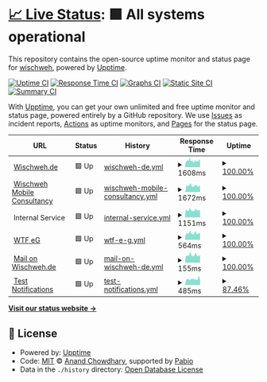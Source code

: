 # [📈 Live Status](https://wischweh.github.io/upptime): <!--live status--> **🟩 All systems operational**

This repository contains the open-source uptime monitor and status page for [wischweh](www.mobile-consultancy.de), powered by [Upptime](https://github.com/upptime/upptime).

[![Uptime CI](https://github.com/wischweh/upptime/workflows/Uptime%20CI/badge.svg)](https://github.com/wischweh/upptime/actions?query=workflow%3A%22Uptime+CI%22)
[![Response Time CI](https://github.com/wischweh/upptime/workflows/Response%20Time%20CI/badge.svg)](https://github.com/wischweh/upptime/actions?query=workflow%3A%22Response+Time+CI%22)
[![Graphs CI](https://github.com/wischweh/upptime/workflows/Graphs%20CI/badge.svg)](https://github.com/wischweh/upptime/actions?query=workflow%3A%22Graphs+CI%22)
[![Static Site CI](https://github.com/wischweh/upptime/workflows/Static%20Site%20CI/badge.svg)](https://github.com/wischweh/upptime/actions?query=workflow%3A%22Static+Site+CI%22)
[![Summary CI](https://github.com/wischweh/upptime/workflows/Summary%20CI/badge.svg)](https://github.com/wischweh/upptime/actions?query=workflow%3A%22Summary+CI%22)

With [Upptime](https://upptime.js.org), you can get your own unlimited and free uptime monitor and status page, powered entirely by a GitHub repository. We use [Issues](https://github.com/wischweh/upptime/issues) as incident reports, [Actions](https://github.com/wischweh/upptime/actions) as uptime monitors, and [Pages](https://wischweh.github.io/upptime) for the status page.

<!--start: status pages-->
<!-- This summary is generated by Upptime (https://github.com/upptime/upptime) -->
<!-- Do not edit this manually, your changes will be overwritten -->
<!-- prettier-ignore -->
| URL | Status | History | Response Time | Uptime |
| --- | ------ | ------- | ------------- | ------ |
| <img alt="" src="https://icons.duckduckgo.com/ip3/www.wischweh.de.ico" height="13"> [Wischweh.de](https://www.wischweh.de) | 🟩 Up | [wischweh-de.yml](https://github.com/wischweh/upptime-monitoring-wischweh.de/commits/HEAD/history/wischweh-de.yml) | <details><summary><img alt="Response time graph" src="./graphs/wischweh-de/response-time-week.png" height="20"> 1608ms</summary><br><a href="https://wischweh.github.io/upptime-monitoring-wischweh.de/history/wischweh-de"><img alt="Response time 1601" src="https://img.shields.io/endpoint?url=https%3A%2F%2Fraw.githubusercontent.com%2Fwischweh%2Fupptime-monitoring-wischweh.de%2FHEAD%2Fapi%2Fwischweh-de%2Fresponse-time.json"></a><br><a href="https://wischweh.github.io/upptime-monitoring-wischweh.de/history/wischweh-de"><img alt="24-hour response time 3002" src="https://img.shields.io/endpoint?url=https%3A%2F%2Fraw.githubusercontent.com%2Fwischweh%2Fupptime-monitoring-wischweh.de%2FHEAD%2Fapi%2Fwischweh-de%2Fresponse-time-day.json"></a><br><a href="https://wischweh.github.io/upptime-monitoring-wischweh.de/history/wischweh-de"><img alt="7-day response time 1608" src="https://img.shields.io/endpoint?url=https%3A%2F%2Fraw.githubusercontent.com%2Fwischweh%2Fupptime-monitoring-wischweh.de%2FHEAD%2Fapi%2Fwischweh-de%2Fresponse-time-week.json"></a><br><a href="https://wischweh.github.io/upptime-monitoring-wischweh.de/history/wischweh-de"><img alt="30-day response time 1601" src="https://img.shields.io/endpoint?url=https%3A%2F%2Fraw.githubusercontent.com%2Fwischweh%2Fupptime-monitoring-wischweh.de%2FHEAD%2Fapi%2Fwischweh-de%2Fresponse-time-month.json"></a><br><a href="https://wischweh.github.io/upptime-monitoring-wischweh.de/history/wischweh-de"><img alt="1-year response time 1601" src="https://img.shields.io/endpoint?url=https%3A%2F%2Fraw.githubusercontent.com%2Fwischweh%2Fupptime-monitoring-wischweh.de%2FHEAD%2Fapi%2Fwischweh-de%2Fresponse-time-year.json"></a></details> | <details><summary><a href="https://wischweh.github.io/upptime-monitoring-wischweh.de/history/wischweh-de">100.00%</a></summary><a href="https://wischweh.github.io/upptime-monitoring-wischweh.de/history/wischweh-de"><img alt="All-time uptime 100.00%" src="https://img.shields.io/endpoint?url=https%3A%2F%2Fraw.githubusercontent.com%2Fwischweh%2Fupptime-monitoring-wischweh.de%2FHEAD%2Fapi%2Fwischweh-de%2Fuptime.json"></a><br><a href="https://wischweh.github.io/upptime-monitoring-wischweh.de/history/wischweh-de"><img alt="24-hour uptime 100.00%" src="https://img.shields.io/endpoint?url=https%3A%2F%2Fraw.githubusercontent.com%2Fwischweh%2Fupptime-monitoring-wischweh.de%2FHEAD%2Fapi%2Fwischweh-de%2Fuptime-day.json"></a><br><a href="https://wischweh.github.io/upptime-monitoring-wischweh.de/history/wischweh-de"><img alt="7-day uptime 100.00%" src="https://img.shields.io/endpoint?url=https%3A%2F%2Fraw.githubusercontent.com%2Fwischweh%2Fupptime-monitoring-wischweh.de%2FHEAD%2Fapi%2Fwischweh-de%2Fuptime-week.json"></a><br><a href="https://wischweh.github.io/upptime-monitoring-wischweh.de/history/wischweh-de"><img alt="30-day uptime 100.00%" src="https://img.shields.io/endpoint?url=https%3A%2F%2Fraw.githubusercontent.com%2Fwischweh%2Fupptime-monitoring-wischweh.de%2FHEAD%2Fapi%2Fwischweh-de%2Fuptime-month.json"></a><br><a href="https://wischweh.github.io/upptime-monitoring-wischweh.de/history/wischweh-de"><img alt="1-year uptime 100.00%" src="https://img.shields.io/endpoint?url=https%3A%2F%2Fraw.githubusercontent.com%2Fwischweh%2Fupptime-monitoring-wischweh.de%2FHEAD%2Fapi%2Fwischweh-de%2Fuptime-year.json"></a></details>
| <img alt="" src="https://icons.duckduckgo.com/ip3/www.mobile-consultancy.de.ico" height="13"> [Wischweh Mobile Consultancy](https://www.mobile-consultancy.de) | 🟩 Up | [wischweh-mobile-consultancy.yml](https://github.com/wischweh/upptime-monitoring-wischweh.de/commits/HEAD/history/wischweh-mobile-consultancy.yml) | <details><summary><img alt="Response time graph" src="./graphs/wischweh-mobile-consultancy/response-time-week.png" height="20"> 1672ms</summary><br><a href="https://wischweh.github.io/upptime-monitoring-wischweh.de/history/wischweh-mobile-consultancy"><img alt="Response time 1588" src="https://img.shields.io/endpoint?url=https%3A%2F%2Fraw.githubusercontent.com%2Fwischweh%2Fupptime-monitoring-wischweh.de%2FHEAD%2Fapi%2Fwischweh-mobile-consultancy%2Fresponse-time.json"></a><br><a href="https://wischweh.github.io/upptime-monitoring-wischweh.de/history/wischweh-mobile-consultancy"><img alt="24-hour response time 3523" src="https://img.shields.io/endpoint?url=https%3A%2F%2Fraw.githubusercontent.com%2Fwischweh%2Fupptime-monitoring-wischweh.de%2FHEAD%2Fapi%2Fwischweh-mobile-consultancy%2Fresponse-time-day.json"></a><br><a href="https://wischweh.github.io/upptime-monitoring-wischweh.de/history/wischweh-mobile-consultancy"><img alt="7-day response time 1672" src="https://img.shields.io/endpoint?url=https%3A%2F%2Fraw.githubusercontent.com%2Fwischweh%2Fupptime-monitoring-wischweh.de%2FHEAD%2Fapi%2Fwischweh-mobile-consultancy%2Fresponse-time-week.json"></a><br><a href="https://wischweh.github.io/upptime-monitoring-wischweh.de/history/wischweh-mobile-consultancy"><img alt="30-day response time 1588" src="https://img.shields.io/endpoint?url=https%3A%2F%2Fraw.githubusercontent.com%2Fwischweh%2Fupptime-monitoring-wischweh.de%2FHEAD%2Fapi%2Fwischweh-mobile-consultancy%2Fresponse-time-month.json"></a><br><a href="https://wischweh.github.io/upptime-monitoring-wischweh.de/history/wischweh-mobile-consultancy"><img alt="1-year response time 1588" src="https://img.shields.io/endpoint?url=https%3A%2F%2Fraw.githubusercontent.com%2Fwischweh%2Fupptime-monitoring-wischweh.de%2FHEAD%2Fapi%2Fwischweh-mobile-consultancy%2Fresponse-time-year.json"></a></details> | <details><summary><a href="https://wischweh.github.io/upptime-monitoring-wischweh.de/history/wischweh-mobile-consultancy">100.00%</a></summary><a href="https://wischweh.github.io/upptime-monitoring-wischweh.de/history/wischweh-mobile-consultancy"><img alt="All-time uptime 99.84%" src="https://img.shields.io/endpoint?url=https%3A%2F%2Fraw.githubusercontent.com%2Fwischweh%2Fupptime-monitoring-wischweh.de%2FHEAD%2Fapi%2Fwischweh-mobile-consultancy%2Fuptime.json"></a><br><a href="https://wischweh.github.io/upptime-monitoring-wischweh.de/history/wischweh-mobile-consultancy"><img alt="24-hour uptime 100.00%" src="https://img.shields.io/endpoint?url=https%3A%2F%2Fraw.githubusercontent.com%2Fwischweh%2Fupptime-monitoring-wischweh.de%2FHEAD%2Fapi%2Fwischweh-mobile-consultancy%2Fuptime-day.json"></a><br><a href="https://wischweh.github.io/upptime-monitoring-wischweh.de/history/wischweh-mobile-consultancy"><img alt="7-day uptime 100.00%" src="https://img.shields.io/endpoint?url=https%3A%2F%2Fraw.githubusercontent.com%2Fwischweh%2Fupptime-monitoring-wischweh.de%2FHEAD%2Fapi%2Fwischweh-mobile-consultancy%2Fuptime-week.json"></a><br><a href="https://wischweh.github.io/upptime-monitoring-wischweh.de/history/wischweh-mobile-consultancy"><img alt="30-day uptime 99.84%" src="https://img.shields.io/endpoint?url=https%3A%2F%2Fraw.githubusercontent.com%2Fwischweh%2Fupptime-monitoring-wischweh.de%2FHEAD%2Fapi%2Fwischweh-mobile-consultancy%2Fuptime-month.json"></a><br><a href="https://wischweh.github.io/upptime-monitoring-wischweh.de/history/wischweh-mobile-consultancy"><img alt="1-year uptime 99.84%" src="https://img.shields.io/endpoint?url=https%3A%2F%2Fraw.githubusercontent.com%2Fwischweh%2Fupptime-monitoring-wischweh.de%2FHEAD%2Fapi%2Fwischweh-mobile-consultancy%2Fuptime-year.json"></a></details>
| <img alt="" src="https://icons.duckduckgo.com/ip3/null.ico" height="13"> Internal Service | 🟩 Up | [internal-service.yml](https://github.com/wischweh/upptime-monitoring-wischweh.de/commits/HEAD/history/internal-service.yml) | <details><summary><img alt="Response time graph" src="./graphs/internal-service/response-time-week.png" height="20"> 1151ms</summary><br><a href="https://wischweh.github.io/upptime-monitoring-wischweh.de/history/internal-service"><img alt="Response time 1076" src="https://img.shields.io/endpoint?url=https%3A%2F%2Fraw.githubusercontent.com%2Fwischweh%2Fupptime-monitoring-wischweh.de%2FHEAD%2Fapi%2Finternal-service%2Fresponse-time.json"></a><br><a href="https://wischweh.github.io/upptime-monitoring-wischweh.de/history/internal-service"><img alt="24-hour response time 2981" src="https://img.shields.io/endpoint?url=https%3A%2F%2Fraw.githubusercontent.com%2Fwischweh%2Fupptime-monitoring-wischweh.de%2FHEAD%2Fapi%2Finternal-service%2Fresponse-time-day.json"></a><br><a href="https://wischweh.github.io/upptime-monitoring-wischweh.de/history/internal-service"><img alt="7-day response time 1151" src="https://img.shields.io/endpoint?url=https%3A%2F%2Fraw.githubusercontent.com%2Fwischweh%2Fupptime-monitoring-wischweh.de%2FHEAD%2Fapi%2Finternal-service%2Fresponse-time-week.json"></a><br><a href="https://wischweh.github.io/upptime-monitoring-wischweh.de/history/internal-service"><img alt="30-day response time 1076" src="https://img.shields.io/endpoint?url=https%3A%2F%2Fraw.githubusercontent.com%2Fwischweh%2Fupptime-monitoring-wischweh.de%2FHEAD%2Fapi%2Finternal-service%2Fresponse-time-month.json"></a><br><a href="https://wischweh.github.io/upptime-monitoring-wischweh.de/history/internal-service"><img alt="1-year response time 1076" src="https://img.shields.io/endpoint?url=https%3A%2F%2Fraw.githubusercontent.com%2Fwischweh%2Fupptime-monitoring-wischweh.de%2FHEAD%2Fapi%2Finternal-service%2Fresponse-time-year.json"></a></details> | <details><summary><a href="https://wischweh.github.io/upptime-monitoring-wischweh.de/history/internal-service">100.00%</a></summary><a href="https://wischweh.github.io/upptime-monitoring-wischweh.de/history/internal-service"><img alt="All-time uptime 100.00%" src="https://img.shields.io/endpoint?url=https%3A%2F%2Fraw.githubusercontent.com%2Fwischweh%2Fupptime-monitoring-wischweh.de%2FHEAD%2Fapi%2Finternal-service%2Fuptime.json"></a><br><a href="https://wischweh.github.io/upptime-monitoring-wischweh.de/history/internal-service"><img alt="24-hour uptime 100.00%" src="https://img.shields.io/endpoint?url=https%3A%2F%2Fraw.githubusercontent.com%2Fwischweh%2Fupptime-monitoring-wischweh.de%2FHEAD%2Fapi%2Finternal-service%2Fuptime-day.json"></a><br><a href="https://wischweh.github.io/upptime-monitoring-wischweh.de/history/internal-service"><img alt="7-day uptime 100.00%" src="https://img.shields.io/endpoint?url=https%3A%2F%2Fraw.githubusercontent.com%2Fwischweh%2Fupptime-monitoring-wischweh.de%2FHEAD%2Fapi%2Finternal-service%2Fuptime-week.json"></a><br><a href="https://wischweh.github.io/upptime-monitoring-wischweh.de/history/internal-service"><img alt="30-day uptime 100.00%" src="https://img.shields.io/endpoint?url=https%3A%2F%2Fraw.githubusercontent.com%2Fwischweh%2Fupptime-monitoring-wischweh.de%2FHEAD%2Fapi%2Finternal-service%2Fuptime-month.json"></a><br><a href="https://wischweh.github.io/upptime-monitoring-wischweh.de/history/internal-service"><img alt="1-year uptime 100.00%" src="https://img.shields.io/endpoint?url=https%3A%2F%2Fraw.githubusercontent.com%2Fwischweh%2Fupptime-monitoring-wischweh.de%2FHEAD%2Fapi%2Finternal-service%2Fuptime-year.json"></a></details>
| <img alt="" src="https://icons.duckduckgo.com/ip3/wtf-eg.de.ico" height="13"> [WTF eG](https://wtf-eg.de) | 🟩 Up | [wtf-e-g.yml](https://github.com/wischweh/upptime-monitoring-wischweh.de/commits/HEAD/history/wtf-e-g.yml) | <details><summary><img alt="Response time graph" src="./graphs/wtf-e-g/response-time-week.png" height="20"> 564ms</summary><br><a href="https://wischweh.github.io/upptime-monitoring-wischweh.de/history/wtf-e-g"><img alt="Response time 565" src="https://img.shields.io/endpoint?url=https%3A%2F%2Fraw.githubusercontent.com%2Fwischweh%2Fupptime-monitoring-wischweh.de%2FHEAD%2Fapi%2Fwtf-e-g%2Fresponse-time.json"></a><br><a href="https://wischweh.github.io/upptime-monitoring-wischweh.de/history/wtf-e-g"><img alt="24-hour response time 488" src="https://img.shields.io/endpoint?url=https%3A%2F%2Fraw.githubusercontent.com%2Fwischweh%2Fupptime-monitoring-wischweh.de%2FHEAD%2Fapi%2Fwtf-e-g%2Fresponse-time-day.json"></a><br><a href="https://wischweh.github.io/upptime-monitoring-wischweh.de/history/wtf-e-g"><img alt="7-day response time 564" src="https://img.shields.io/endpoint?url=https%3A%2F%2Fraw.githubusercontent.com%2Fwischweh%2Fupptime-monitoring-wischweh.de%2FHEAD%2Fapi%2Fwtf-e-g%2Fresponse-time-week.json"></a><br><a href="https://wischweh.github.io/upptime-monitoring-wischweh.de/history/wtf-e-g"><img alt="30-day response time 565" src="https://img.shields.io/endpoint?url=https%3A%2F%2Fraw.githubusercontent.com%2Fwischweh%2Fupptime-monitoring-wischweh.de%2FHEAD%2Fapi%2Fwtf-e-g%2Fresponse-time-month.json"></a><br><a href="https://wischweh.github.io/upptime-monitoring-wischweh.de/history/wtf-e-g"><img alt="1-year response time 565" src="https://img.shields.io/endpoint?url=https%3A%2F%2Fraw.githubusercontent.com%2Fwischweh%2Fupptime-monitoring-wischweh.de%2FHEAD%2Fapi%2Fwtf-e-g%2Fresponse-time-year.json"></a></details> | <details><summary><a href="https://wischweh.github.io/upptime-monitoring-wischweh.de/history/wtf-e-g">100.00%</a></summary><a href="https://wischweh.github.io/upptime-monitoring-wischweh.de/history/wtf-e-g"><img alt="All-time uptime 100.00%" src="https://img.shields.io/endpoint?url=https%3A%2F%2Fraw.githubusercontent.com%2Fwischweh%2Fupptime-monitoring-wischweh.de%2FHEAD%2Fapi%2Fwtf-e-g%2Fuptime.json"></a><br><a href="https://wischweh.github.io/upptime-monitoring-wischweh.de/history/wtf-e-g"><img alt="24-hour uptime 100.00%" src="https://img.shields.io/endpoint?url=https%3A%2F%2Fraw.githubusercontent.com%2Fwischweh%2Fupptime-monitoring-wischweh.de%2FHEAD%2Fapi%2Fwtf-e-g%2Fuptime-day.json"></a><br><a href="https://wischweh.github.io/upptime-monitoring-wischweh.de/history/wtf-e-g"><img alt="7-day uptime 100.00%" src="https://img.shields.io/endpoint?url=https%3A%2F%2Fraw.githubusercontent.com%2Fwischweh%2Fupptime-monitoring-wischweh.de%2FHEAD%2Fapi%2Fwtf-e-g%2Fuptime-week.json"></a><br><a href="https://wischweh.github.io/upptime-monitoring-wischweh.de/history/wtf-e-g"><img alt="30-day uptime 100.00%" src="https://img.shields.io/endpoint?url=https%3A%2F%2Fraw.githubusercontent.com%2Fwischweh%2Fupptime-monitoring-wischweh.de%2FHEAD%2Fapi%2Fwtf-e-g%2Fuptime-month.json"></a><br><a href="https://wischweh.github.io/upptime-monitoring-wischweh.de/history/wtf-e-g"><img alt="1-year uptime 100.00%" src="https://img.shields.io/endpoint?url=https%3A%2F%2Fraw.githubusercontent.com%2Fwischweh%2Fupptime-monitoring-wischweh.de%2FHEAD%2Fapi%2Fwtf-e-g%2Fuptime-year.json"></a></details>
| <img alt="" src="https://icons.duckduckgo.com/ip3/null.ico" height="13"> [Mail on Wischweh.de](wischweh.de) | 🟩 Up | [mail-on-wischweh-de.yml](https://github.com/wischweh/upptime-monitoring-wischweh.de/commits/HEAD/history/mail-on-wischweh-de.yml) | <details><summary><img alt="Response time graph" src="./graphs/mail-on-wischweh-de/response-time-week.png" height="20"> 155ms</summary><br><a href="https://wischweh.github.io/upptime-monitoring-wischweh.de/history/mail-on-wischweh-de"><img alt="Response time 143" src="https://img.shields.io/endpoint?url=https%3A%2F%2Fraw.githubusercontent.com%2Fwischweh%2Fupptime-monitoring-wischweh.de%2FHEAD%2Fapi%2Fmail-on-wischweh-de%2Fresponse-time.json"></a><br><a href="https://wischweh.github.io/upptime-monitoring-wischweh.de/history/mail-on-wischweh-de"><img alt="24-hour response time 366" src="https://img.shields.io/endpoint?url=https%3A%2F%2Fraw.githubusercontent.com%2Fwischweh%2Fupptime-monitoring-wischweh.de%2FHEAD%2Fapi%2Fmail-on-wischweh-de%2Fresponse-time-day.json"></a><br><a href="https://wischweh.github.io/upptime-monitoring-wischweh.de/history/mail-on-wischweh-de"><img alt="7-day response time 155" src="https://img.shields.io/endpoint?url=https%3A%2F%2Fraw.githubusercontent.com%2Fwischweh%2Fupptime-monitoring-wischweh.de%2FHEAD%2Fapi%2Fmail-on-wischweh-de%2Fresponse-time-week.json"></a><br><a href="https://wischweh.github.io/upptime-monitoring-wischweh.de/history/mail-on-wischweh-de"><img alt="30-day response time 143" src="https://img.shields.io/endpoint?url=https%3A%2F%2Fraw.githubusercontent.com%2Fwischweh%2Fupptime-monitoring-wischweh.de%2FHEAD%2Fapi%2Fmail-on-wischweh-de%2Fresponse-time-month.json"></a><br><a href="https://wischweh.github.io/upptime-monitoring-wischweh.de/history/mail-on-wischweh-de"><img alt="1-year response time 143" src="https://img.shields.io/endpoint?url=https%3A%2F%2Fraw.githubusercontent.com%2Fwischweh%2Fupptime-monitoring-wischweh.de%2FHEAD%2Fapi%2Fmail-on-wischweh-de%2Fresponse-time-year.json"></a></details> | <details><summary><a href="https://wischweh.github.io/upptime-monitoring-wischweh.de/history/mail-on-wischweh-de">100.00%</a></summary><a href="https://wischweh.github.io/upptime-monitoring-wischweh.de/history/mail-on-wischweh-de"><img alt="All-time uptime 100.00%" src="https://img.shields.io/endpoint?url=https%3A%2F%2Fraw.githubusercontent.com%2Fwischweh%2Fupptime-monitoring-wischweh.de%2FHEAD%2Fapi%2Fmail-on-wischweh-de%2Fuptime.json"></a><br><a href="https://wischweh.github.io/upptime-monitoring-wischweh.de/history/mail-on-wischweh-de"><img alt="24-hour uptime 100.00%" src="https://img.shields.io/endpoint?url=https%3A%2F%2Fraw.githubusercontent.com%2Fwischweh%2Fupptime-monitoring-wischweh.de%2FHEAD%2Fapi%2Fmail-on-wischweh-de%2Fuptime-day.json"></a><br><a href="https://wischweh.github.io/upptime-monitoring-wischweh.de/history/mail-on-wischweh-de"><img alt="7-day uptime 100.00%" src="https://img.shields.io/endpoint?url=https%3A%2F%2Fraw.githubusercontent.com%2Fwischweh%2Fupptime-monitoring-wischweh.de%2FHEAD%2Fapi%2Fmail-on-wischweh-de%2Fuptime-week.json"></a><br><a href="https://wischweh.github.io/upptime-monitoring-wischweh.de/history/mail-on-wischweh-de"><img alt="30-day uptime 100.00%" src="https://img.shields.io/endpoint?url=https%3A%2F%2Fraw.githubusercontent.com%2Fwischweh%2Fupptime-monitoring-wischweh.de%2FHEAD%2Fapi%2Fmail-on-wischweh-de%2Fuptime-month.json"></a><br><a href="https://wischweh.github.io/upptime-monitoring-wischweh.de/history/mail-on-wischweh-de"><img alt="1-year uptime 100.00%" src="https://img.shields.io/endpoint?url=https%3A%2F%2Fraw.githubusercontent.com%2Fwischweh%2Fupptime-monitoring-wischweh.de%2FHEAD%2Fapi%2Fmail-on-wischweh-de%2Fuptime-year.json"></a></details>
| <img alt="" src="https://icons.duckduckgo.com/ip3/b0rken.wischweh.de.ico" height="13"> [Test Notifications](http://b0rken.wischweh.de) | 🟩 Up | [test-notifications.yml](https://github.com/wischweh/upptime-monitoring-wischweh.de/commits/HEAD/history/test-notifications.yml) | <details><summary><img alt="Response time graph" src="./graphs/test-notifications/response-time-week.png" height="20"> 485ms</summary><br><a href="https://wischweh.github.io/upptime-monitoring-wischweh.de/history/test-notifications"><img alt="Response time 485" src="https://img.shields.io/endpoint?url=https%3A%2F%2Fraw.githubusercontent.com%2Fwischweh%2Fupptime-monitoring-wischweh.de%2FHEAD%2Fapi%2Ftest-notifications%2Fresponse-time.json"></a><br><a href="https://wischweh.github.io/upptime-monitoring-wischweh.de/history/test-notifications"><img alt="24-hour response time 759" src="https://img.shields.io/endpoint?url=https%3A%2F%2Fraw.githubusercontent.com%2Fwischweh%2Fupptime-monitoring-wischweh.de%2FHEAD%2Fapi%2Ftest-notifications%2Fresponse-time-day.json"></a><br><a href="https://wischweh.github.io/upptime-monitoring-wischweh.de/history/test-notifications"><img alt="7-day response time 485" src="https://img.shields.io/endpoint?url=https%3A%2F%2Fraw.githubusercontent.com%2Fwischweh%2Fupptime-monitoring-wischweh.de%2FHEAD%2Fapi%2Ftest-notifications%2Fresponse-time-week.json"></a><br><a href="https://wischweh.github.io/upptime-monitoring-wischweh.de/history/test-notifications"><img alt="30-day response time 485" src="https://img.shields.io/endpoint?url=https%3A%2F%2Fraw.githubusercontent.com%2Fwischweh%2Fupptime-monitoring-wischweh.de%2FHEAD%2Fapi%2Ftest-notifications%2Fresponse-time-month.json"></a><br><a href="https://wischweh.github.io/upptime-monitoring-wischweh.de/history/test-notifications"><img alt="1-year response time 485" src="https://img.shields.io/endpoint?url=https%3A%2F%2Fraw.githubusercontent.com%2Fwischweh%2Fupptime-monitoring-wischweh.de%2FHEAD%2Fapi%2Ftest-notifications%2Fresponse-time-year.json"></a></details> | <details><summary><a href="https://wischweh.github.io/upptime-monitoring-wischweh.de/history/test-notifications">87.46%</a></summary><a href="https://wischweh.github.io/upptime-monitoring-wischweh.de/history/test-notifications"><img alt="All-time uptime 83.62%" src="https://img.shields.io/endpoint?url=https%3A%2F%2Fraw.githubusercontent.com%2Fwischweh%2Fupptime-monitoring-wischweh.de%2FHEAD%2Fapi%2Ftest-notifications%2Fuptime.json"></a><br><a href="https://wischweh.github.io/upptime-monitoring-wischweh.de/history/test-notifications"><img alt="24-hour uptime 100.00%" src="https://img.shields.io/endpoint?url=https%3A%2F%2Fraw.githubusercontent.com%2Fwischweh%2Fupptime-monitoring-wischweh.de%2FHEAD%2Fapi%2Ftest-notifications%2Fuptime-day.json"></a><br><a href="https://wischweh.github.io/upptime-monitoring-wischweh.de/history/test-notifications"><img alt="7-day uptime 87.46%" src="https://img.shields.io/endpoint?url=https%3A%2F%2Fraw.githubusercontent.com%2Fwischweh%2Fupptime-monitoring-wischweh.de%2FHEAD%2Fapi%2Ftest-notifications%2Fuptime-week.json"></a><br><a href="https://wischweh.github.io/upptime-monitoring-wischweh.de/history/test-notifications"><img alt="30-day uptime 83.62%" src="https://img.shields.io/endpoint?url=https%3A%2F%2Fraw.githubusercontent.com%2Fwischweh%2Fupptime-monitoring-wischweh.de%2FHEAD%2Fapi%2Ftest-notifications%2Fuptime-month.json"></a><br><a href="https://wischweh.github.io/upptime-monitoring-wischweh.de/history/test-notifications"><img alt="1-year uptime 83.62%" src="https://img.shields.io/endpoint?url=https%3A%2F%2Fraw.githubusercontent.com%2Fwischweh%2Fupptime-monitoring-wischweh.de%2FHEAD%2Fapi%2Ftest-notifications%2Fuptime-year.json"></a></details>

<!--end: status pages-->

[**Visit our status website →**](https://wischweh.github.io/upptime-monitoring-wischweh.de/)

## 📄 License

- Powered by: [Upptime](https://github.com/upptime/upptime)
- Code: [MIT](./LICENSE) © [Anand Chowdhary](https://anandchowdhary.com), supported by [Pabio](https://pabio.com)
- Data in the `./history` directory: [Open Database License](https://opendatacommons.org/licenses/odbl/1-0/)
